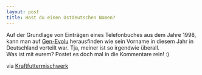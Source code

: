 ```yaml
---
layout: post
title: Hast du einen Ostdeutschen Namen?
---
```


<p>Auf der Grundlage von Einträgen eines Telefonbuches aus dem Jahre 1998, kann man auf <a href="http://www.gen-evolu.de/index.php?id=80">Gen-Evolu</a> herausfinden wie sein Vorname in diesem Jahr in Deutschland verteilt war. Tja, meiner ist so irgendwie überall.<br />
<img class="img-responsive" src="http://www.gen-evolu.de/public/maps/firstname/absolute/trung.png" alt="" /></img><br />
Was ist mit eurem? Postet es doch mal in die Kommentare rein! :)</p>

<p>via <a href="http://www.kraftfuttermischwerk.de/blogg/?p=35258">Kraftfuttermischwerk</a></p>
